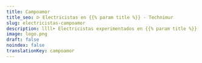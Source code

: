 ```yaml
---
title: Campoamor
title_seo: ᐅ Electricistas en {{% param title %}} - Technimur
slug: electricistas-campoamor
description: llll➤ Electricistas experimentados en {{% param title %}} para todas tus necesidades eléctricas. Servicio rápido, eficaz y de confianza ✅ ¡Contáctanos!
image: logo.png
draft: false
noindex: false
translationKey: campoamor
---
```

